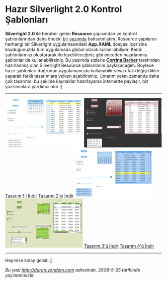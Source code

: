 # Hazır Silverlight 2.0 Kontrol Şablonları 

**Silverlight 2.0** ile beraber gelen **Resource** yapısından ve kontrol
şablonlarından daha önceki [bir
yazımda](http://daron.yondem.com/tr/post/64891675-eba7-4cad-88a5-70cb3d148993)
bahsetmiştim. Resource yapılarını herhangi bir Silverlight
uygulamasındaki **App.XAML** dosyası içerisine koyduğunuzda tüm
uygulamada global olarak kullanılabiliyor. Kendi şablonlarınızı
oluşturarak ilerleyebileceğiniz gibi önceden hazırlanmış şablonlar da
kullanabilirsiniz. Bu yazımda sizlerle **[Corrina
Barber](http://blogs.msdn.com/corrinab/)** tarafından hazırlanmış olan
Silverlight Resource şablonlarını paylaşacağım. Böylece hazır şablonları
doğrudan uygulamanızda kullanabilir veya ufak değişiklikler yaparak
farklı tasarımlara yelken açabilirsiniz. Umarım yakın zamanda daha çok
tasarımcı bu şekilde kaynaklar hazırlayarak internette paylaşır, biz
yazılımcılara yardımcı olur :)

  ----------------------------------------------------------------------------- ------------------------------------------------------------------------------
  ![Tasarım 1](../media/Hazir_Silverlight_2_0_Kontrol_Sablonlari/24052008_1.png)          ![Tasarım 2](../media/Hazir_Silverlight_2_0_Kontrol_Sablonlari/24052008_2.png)
  [Tasarım 1'i İndir](../media/Hazir_Silverlight_2_0_Kontrol_Sablonlari/24052008_1.zip)   [Tasarım 2'yi İndir](../media/Hazir_Silverlight_2_0_Kontrol_Sablonlari/24052008_2.zip)
  ![Tasarım 3](../media/Hazir_Silverlight_2_0_Kontrol_Sablonlari/24052008_3.png)          ![Tasarım 4](../media/Hazir_Silverlight_2_0_Kontrol_Sablonlari/24052008_4.png)
  [Tasarım 3'ü İndir](../media/Hazir_Silverlight_2_0_Kontrol_Sablonlari/24052008_3.zip)   [Tasarım 4'ü İndir](../media/Hazir_Silverlight_2_0_Kontrol_Sablonlari/24052008_4.zip)
  ----------------------------------------------------------------------------- ------------------------------------------------------------------------------

Hepinize kolay gelsin ;)


*Bu yazi http://daron.yondem.com adresinde, 2008-5-25 tarihinde yayinlanmistir.*
